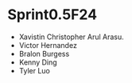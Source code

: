 # Sprint0.5F24
- Xavistin Christopher Arul Arasu.
- Victor Hernandez
- Bralon Burgess
- Kenny Ding
- Tyler Luo
